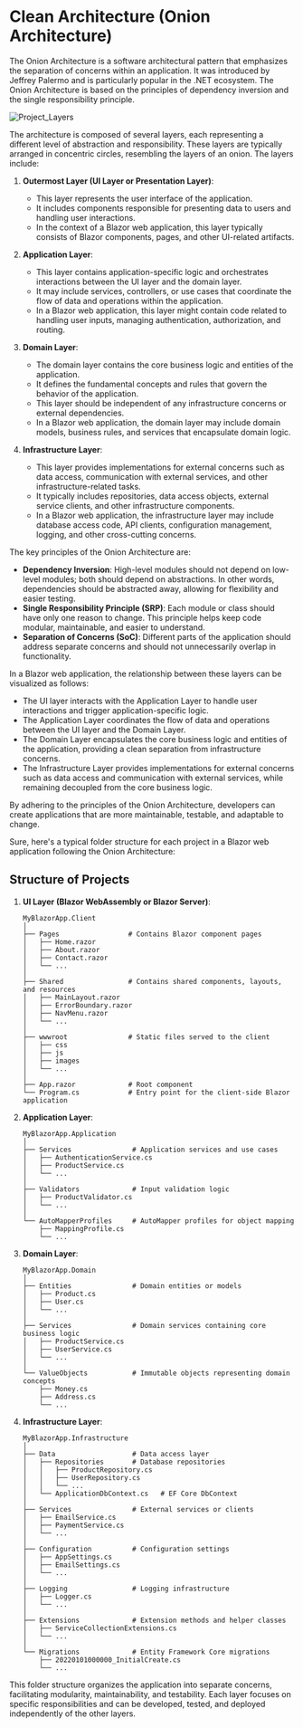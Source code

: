 # Clean Architecture (Onion Architecture)

The Onion Architecture is a software architectural pattern that emphasizes the separation of concerns within an application. It was introduced by Jeffrey Palermo and is particularly popular in the .NET ecosystem. The Onion Architecture is based on the principles of dependency inversion and the single responsibility principle.

![Project_Layers](https://github.com/manusoft/CleanArchitecture/assets/83714923/8bbce9d8-77e6-4694-895f-3d61726bc0c7)

The architecture is composed of several layers, each representing a different level of abstraction and responsibility. These layers are typically arranged in concentric circles, resembling the layers of an onion. The layers include:

1. **Outermost Layer (UI Layer or Presentation Layer)**:
   - This layer represents the user interface of the application.
   - It includes components responsible for presenting data to users and handling user interactions.
   - In the context of a Blazor web application, this layer typically consists of Blazor components, pages, and other UI-related artifacts.

2. **Application Layer**:
   - This layer contains application-specific logic and orchestrates interactions between the UI layer and the domain layer.
   - It may include services, controllers, or use cases that coordinate the flow of data and operations within the application.
   - In a Blazor web application, this layer might contain code related to handling user inputs, managing authentication, authorization, and routing.

3. **Domain Layer**:
   - The domain layer contains the core business logic and entities of the application.
   - It defines the fundamental concepts and rules that govern the behavior of the application.
   - This layer should be independent of any infrastructure concerns or external dependencies.
   - In a Blazor web application, the domain layer may include domain models, business rules, and services that encapsulate domain logic.

4. **Infrastructure Layer**:
   - This layer provides implementations for external concerns such as data access, communication with external services, and other infrastructure-related tasks.
   - It typically includes repositories, data access objects, external service clients, and other infrastructure components.
   - In a Blazor web application, the infrastructure layer may include database access code, API clients, configuration management, logging, and other cross-cutting concerns.

The key principles of the Onion Architecture are:

- **Dependency Inversion**: High-level modules should not depend on low-level modules; both should depend on abstractions. In other words, dependencies should be abstracted away, allowing for flexibility and easier testing.
- **Single Responsibility Principle (SRP)**: Each module or class should have only one reason to change. This principle helps keep code modular, maintainable, and easier to understand.
- **Separation of Concerns (SoC)**: Different parts of the application should address separate concerns and should not unnecessarily overlap in functionality.

In a Blazor web application, the relationship between these layers can be visualized as follows:

- The UI layer interacts with the Application Layer to handle user interactions and trigger application-specific logic.
- The Application Layer coordinates the flow of data and operations between the UI layer and the Domain Layer.
- The Domain Layer encapsulates the core business logic and entities of the application, providing a clean separation from infrastructure concerns.
- The Infrastructure Layer provides implementations for external concerns such as data access and communication with external services, while remaining decoupled from the core business logic.

By adhering to the principles of the Onion Architecture, developers can create applications that are more maintainable, testable, and adaptable to change.

Sure, here's a typical folder structure for each project in a Blazor web application following the Onion Architecture:

## Structure of Projects

1. **UI Layer (Blazor WebAssembly or Blazor Server)**:
   ```
   MyBlazorApp.Client
   │
   ├── Pages                 # Contains Blazor component pages
   │   ├── Home.razor
   │   ├── About.razor
   │   ├── Contact.razor
   │   └── ...
   │
   ├── Shared                # Contains shared components, layouts, and resources
   │   ├── MainLayout.razor
   │   ├── ErrorBoundary.razor
   │   ├── NavMenu.razor
   │   └── ...
   │
   ├── wwwroot               # Static files served to the client
   │   ├── css
   │   ├── js
   │   ├── images
   │   └── ...
   │
   ├── App.razor             # Root component
   └── Program.cs            # Entry point for the client-side Blazor application
   ```

2. **Application Layer**:
   ```
   MyBlazorApp.Application
   │
   ├── Services               # Application services and use cases
   │   ├── AuthenticationService.cs
   │   ├── ProductService.cs
   │   └── ...
   │
   ├── Validators             # Input validation logic
   │   ├── ProductValidator.cs
   │   └── ...
   │
   └── AutoMapperProfiles     # AutoMapper profiles for object mapping
       ├── MappingProfile.cs
       └── ...
   ```

3. **Domain Layer**:
   ```
   MyBlazorApp.Domain
   │
   ├── Entities               # Domain entities or models
   │   ├── Product.cs
   │   ├── User.cs
   │   └── ...
   │
   ├── Services               # Domain services containing core business logic
   │   ├── ProductService.cs
   │   ├── UserService.cs
   │   └── ...
   │
   └── ValueObjects           # Immutable objects representing domain concepts
       ├── Money.cs
       ├── Address.cs
       └── ...
   ```

4. **Infrastructure Layer**:
   ```
   MyBlazorApp.Infrastructure
   │
   ├── Data                   # Data access layer
   │   ├── Repositories       # Database repositories
   │   │   ├── ProductRepository.cs
   │   │   ├── UserRepository.cs
   │   │   └── ...
   │   └── ApplicationDbContext.cs   # EF Core DbContext
   │
   ├── Services               # External services or clients
   │   ├── EmailService.cs
   │   ├── PaymentService.cs
   │   └── ...
   │
   ├── Configuration          # Configuration settings
   │   ├── AppSettings.cs
   │   ├── EmailSettings.cs
   │   └── ...
   │
   ├── Logging                # Logging infrastructure
   │   ├── Logger.cs
   │   └── ...
   │
   ├── Extensions             # Extension methods and helper classes
   │   ├── ServiceCollectionExtensions.cs
   │   └── ...
   │
   └── Migrations             # Entity Framework Core migrations
       ├── 20220101000000_InitialCreate.cs
       └── ...
   ```

This folder structure organizes the application into separate concerns, facilitating modularity, maintainability, and testability. Each layer focuses on specific responsibilities and can be developed, tested, and deployed independently of the other layers.
